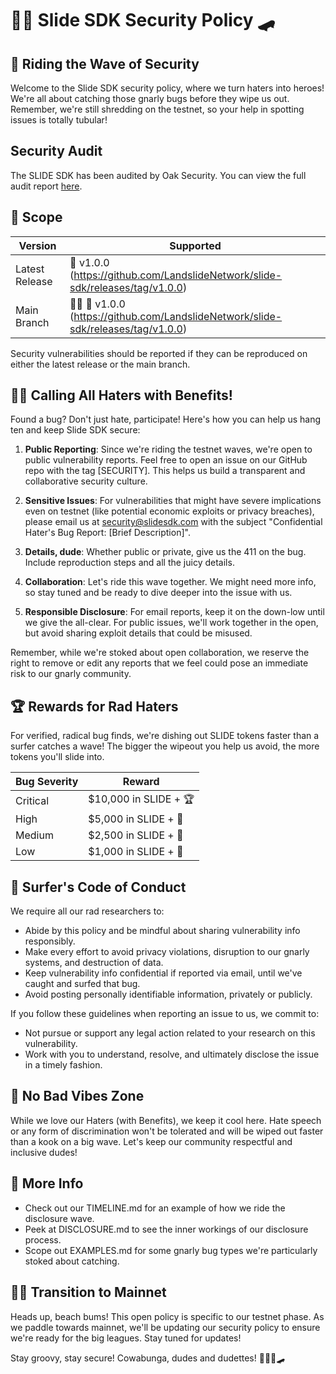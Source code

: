 # 🏄‍♂️ Slide SDK Security Policy 🛹

## 🌊 Riding the Wave of Security

Welcome to the Slide SDK security policy, where we turn haters into heroes! We're all about catching those gnarly bugs before they wipe us out. Remember, we're still shredding on the testnet, so your help in spotting issues is totally tubular!

## Security Audit
The SLIDE SDK has been audited by Oak Security. You can view the full audit report [here](https://github.com/oak-security/audit-reports/blob/main/Slide%20SDK/2024-09-20%20Audit%20Report%20-%20Slide%20SDK%20v1.1.pdf).

## 🎯 Scope

| Version | Supported          |
|---------|---------------------|
| Latest Release | 🛝 v1.0.0 (https://github.com/LandslideNetwork/slide-sdk/releases/tag/v1.0.0)  |
| Main Branch    | 🏄‍♀️ 🛝 v1.0.0 (https://github.com/LandslideNetwork/slide-sdk/releases/tag/v1.0.0)   |

Security vulnerabilities should be reported if they can be reproduced on either the latest release or the main branch.

## 🕵️‍♂️ Calling All Haters with Benefits!

Found a bug? Don't just hate, participate! Here's how you can help us hang ten and keep Slide SDK secure:

1. **Public Reporting**: Since we're riding the testnet waves, we're open to public vulnerability reports. Feel free to open an issue on our GitHub repo with the tag [SECURITY]. This helps us build a transparent and collaborative security culture.

2. **Sensitive Issues**: For vulnerabilities that might have severe implications even on testnet (like potential economic exploits or privacy breaches), please email us at security@slidesdk.com with the subject "Confidential Hater's Bug Report: [Brief Description]".

3. **Details, dude**: Whether public or private, give us the 411 on the bug. Include reproduction steps and all the juicy details.

4. **Collaboration**: Let's ride this wave together. We might need more info, so stay tuned and be ready to dive deeper into the issue with us.

5. **Responsible Disclosure**: For email reports, keep it on the down-low until we give the all-clear. For public issues, we'll work together in the open, but avoid sharing exploit details that could be misused.

Remember, while we're stoked about open collaboration, we reserve the right to remove or edit any reports that we feel could pose an immediate risk to our gnarly community.

## 🏆 Rewards for Rad Haters

For verified, radical bug finds, we're dishing out SLIDE tokens faster than a surfer catches a wave! The bigger the wipeout you help us avoid, the more tokens you'll slide into.

| Bug Severity | Reward                     |
|--------------|----------------------------|
| Critical     | $10,000 in SLIDE + 🏆           |
| High         | $5,000 in SLIDE + 🥈            |
| Medium       | $2,500 in SLIDE + 🥉            |
| Low          | $1,000 in SLIDE + 🤙            |

## 🤙 Surfer's Code of Conduct

We require all our rad researchers to:

* Abide by this policy and be mindful about sharing vulnerability info responsibly.
* Make every effort to avoid privacy violations, disruption to our gnarly systems, and destruction of data.
* Keep vulnerability info confidential if reported via email, until we've caught and surfed that bug.
* Avoid posting personally identifiable information, privately or publicly.

If you follow these guidelines when reporting an issue to us, we commit to:

* Not pursue or support any legal action related to your research on this vulnerability.
* Work with you to understand, resolve, and ultimately disclose the issue in a timely fashion.

## 🚫 No Bad Vibes Zone

While we love our Haters (with Benefits), we keep it cool here. Hate speech or any form of discrimination won't be tolerated and will be wiped out faster than a kook on a big wave. Let's keep our community respectful and inclusive dudes!

## 🌴 More Info

* Check out our TIMELINE.md for an example of how we ride the disclosure wave.
* Peek at DISCLOSURE.md to see the inner workings of our disclosure process.
* Scope out EXAMPLES.md for some gnarly bug types we're particularly stoked about catching.

## 🏄‍♂️ Transition to Mainnet

Heads up, beach bums! This open policy is specific to our testnet phase. As we paddle towards mainnet, we'll be updating our security policy to ensure we're ready for the big leagues. Stay tuned for updates!

Stay groovy, stay secure! Cowabunga, dudes and dudettes! 🏄‍♂️🌊🛹
